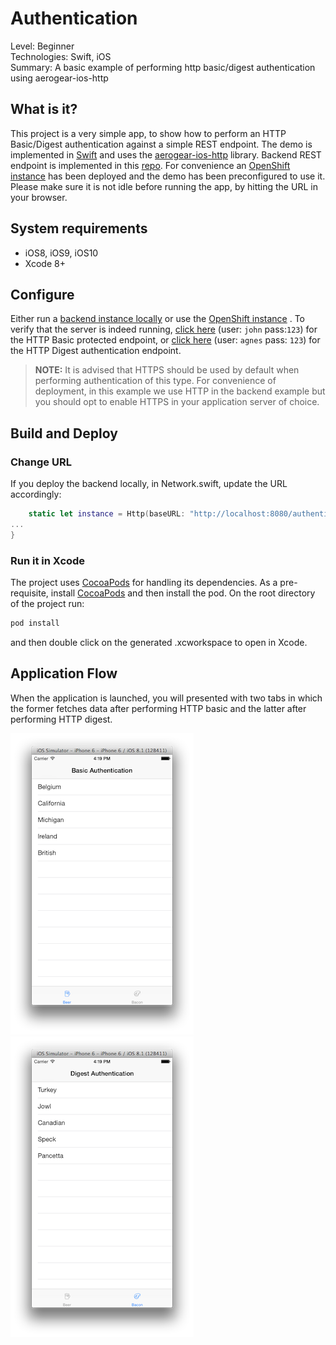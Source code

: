 Authentication
=======
Level: Beginner  
Technologies: Swift, iOS  
Summary: A basic example of performing http basic/digest authentication using aerogear-ios-http

What is it?
-----------

This project is a very simple app, to show how to perform an HTTP Basic/Digest authentication against a simple REST endpoint. The demo is implemented in [Swift](https://developer.apple.com/swift/) and uses the [aerogear-ios-http](https://github.com/aerogear/aerogear-ios-http) library. Backend REST endpoint is implemented in this [repo](https://github.com/aerogear/aerogear-backend-cookbook/tree/master/Authentication). For convenience an [OpenShift instance](http://igtests-cvasilak.rhcloud.com/rest/team/developers) has been deployed and the demo has been preconfigured to use it. Please make sure it is not idle before running the app, by hitting the URL in your browser. 

System requirements
-------------------
- iOS8, iOS9, iOS10
- Xcode 8+

Configure
---------
Either run a [backend instance locally](https://github.com/aerogear/aerogear-backend-cookbook/tree/master/Authentication) or use the [OpenShift instance](http://igtests-cvasilak.rhcloud.com/) . To verify that the server is indeed running, [click here](https://igtests-cvasilak.rhcloud.com/rest/grocery/beers) (user: ```john``` pass:```123```) for the HTTP Basic protected endpoint, or [click here](https://igtests-cvasilak.rhcloud.com/rest/grocery/bacons) (user: ```agnes``` pass: ```123```) for the HTTP Digest authentication endpoint.


> **NOTE:**  It is advised that HTTPS should be used by default when performing authentication of this type. For convenience of deployment, in this example we use HTTP in the backend example but you should opt to enable HTTPS in your application server of choice.

Build and Deploy
------------------------

### Change URL

If you deploy the backend locally, in Network.swift, update the URL accordingly:

```swift
    static let instance = Http(baseURL: "http://localhost:8080/authentication")
...
}
```

### Run it in Xcode

The project uses [CocoaPods](http://cocoapods.org) for handling its dependencies. As a pre-requisite, install [CocoaPods](http://blog.cocoapods.org/) and then install the pod. On the root directory of the project run:

```bash
pod install
```
and then double click on the generated .xcworkspace to open in Xcode.

Application Flow
----------------
When the application is launched, you will presented with two tabs in which the former fetches data after performing HTTP basic and the latter after performing HTTP digest.

 ![import](screenshot-auth-basic.png)   ![import](screenshot-auth-digest.png) 
